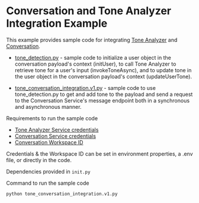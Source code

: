 # Conversation and Tone Analyzer Integration Example

This example provides sample code for integrating [Tone Analyzer][tone_analyzer] and [Conversation][conversation].

  * [tone_detection.py][tone_conversation_integration_example_tone_detection] - sample code to initialize a user object in the conversation payload's context (initUser), to call Tone Analyzer to retrieve tone for a user's input (invokeToneAsync), and to update tone in the user object in the conversation payload's context (updateUserTone).

  * [tone_conversation_integration.v1.py][tone_conversation_integration_example] - sample code to use tone_detection.py to get and add tone to the payload and send a request to the Conversation Service's message endpoint both in a synchronous and asynchronous manner.


Requirements to run the sample code

  * [Tone Analyzer Service credentials][bluemix_tone_analyzer_service]
  * [Conversation Service credentials][bluemix_conversation_service]
  * [Conversation Workspace ID][conversation_simple_workspace]

Credentials & the Workspace ID can be set in environment properties, a .env file, or directly in the code.

Dependencies provided in 
`init.py`

Command to run the sample code

`python tone_conversation_integration.v1.py`

[conversation]: https://www.ibm.com/watson/developercloud/conversation.html
[tone_analyzer]: http://www.ibm.com/watson/developercloud/tone-analyzer.html
[bluemix_conversation_service]: https://console.ng.bluemix.net/catalog/services/conversation/
[bluemix_tone_analyzer_service]: https://console.ng.bluemix.net/catalog/services/tone-analyzer/
[conversation_simple_workspace]: https://github.com/watson-developer-cloud/conversation-simple#workspace
[tone_conversation_integration_example]: https://github.com/watson-developer-cloud/python-sdk/tree/master/examples/tone_conversation_integration.v1.py
[tone_conversation_integration_example_tone_detection]: https://github.com/watson-developer-cloud/python-sdk/tree/master/examples/conversation_addons/tone_detection.py